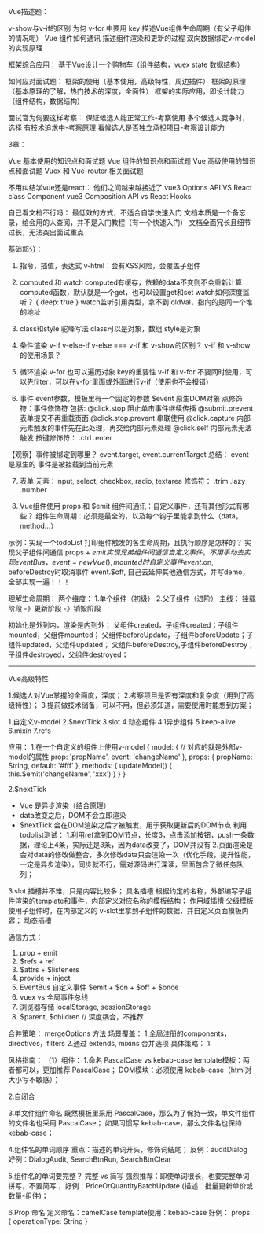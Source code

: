 Vue描述题：

v-show与v-if的区别
为何 v-for 中要用 key
描述Vue组件生命周期（有父子组件的情况呢）
Vue 组件如何通讯
描述组件渲染和更新的过程
双向数据绑定v-model的实现原理

框架综合应用：
基于Vue设计一个购物车（组件结构，vuex state 数据结构）

如何应对面试题：
框架的使用（基本使用，高级特性，周边插件）
框架的原理（基本原理的了解，热门技术的深度，全面性）
框架的实际应用，即设计能力（组件结构，数据结构）

面试官为何要这样考察：
保证候选人能正常工作-考察使用
多个候选人竞争时，选择 有技术追求中-考察原理
看候选人是否独立承担项目-考察设计能力

3章：

Vue 基本使用的知识点和面试题
Vue 组件的知识点和面试题
Vue 高级使用的知识点和面试题
Vuex 和 Vue-router 相关面试题

不用纠结学vue还是react：
他们之间越来越接近了
vue3 Options API VS React class Component
vue3 Composition API vs React Hooks

自己看文档不行吗：
最低效的方式，不适合自学快速入门
文档本质是一个备忘录，给会用的人查阅，并不是入门教程（有一个快速入门）
文档全面冗长且细节过长，无法突出面试重点

 基础部分：
 1. 指令，插值，表达式
 v-html：会有XSS风险，会覆盖子组件

 2. computed 和 watch
 computed有缓存，依赖的data不变则不会重新计算
 computed函数，默认就是一个get，也可以设置get和set
 watch如何深度监听？ { deep: true }
 watch监听引用类型，拿不到 oldVal，指向的是同一个堆的地址

3. class和style
驼峰写法
class可以是对象，数组
style是对象

4. 条件渲染
v-if v-else-if v-else ===
v-if 和 v-show的区别？
v-if 和 v-show的使用场景？

5. 循环渲染
v-for 也可以遍历对象
key的重要性
v-if 和 v-for 不要同时使用，可以先filter，可以在v-for里面或外面进行v-if（使用也不会报错）

6. 事件
event参数，模板里有一个固定的参数 $event 原生DOM对象
点修饰符：事件修饰符 包括:
    @click.stop 阻止单击事件继续传播
    @submit.prevent 表单提交不再重载页面
    @click.stop.prevent 串联使用
    @click.capture 内部元素触发的事件先在此处理，再交给内部元素处理
    @click.self 内部元素无法触发
按键修饰符：
    .ctrl
    .enter

【观察】事件被绑定到哪里？ event.target, event.currentTarget
总结：
    event 是原生的
    事件是被挂载到当前元素

7. 表单
元素：input, select, checkbox, radio, textarea
修饰符：
    .trim
    .lazy
    .number

8. Vue组件使用
props 和 $emit
组件间通讯：自定义事件，还有其他形式有哪些？
组件生命周期：必须是最全的，以及每个钩子里能拿到什么（data，method...）

示例：实现一个todoList
    打印组件触发的各生命周期，且执行顺序是怎样的？
    实现父子组件间通信 props + $emit
    实现兄弟组件间通信 自定义事件，不用手动去实现 eventBus，
        event = new Vue(), mounted时自定义事件 event.$on, beforeDestroy时取消事件 event.$off, 
    自己去延伸其他通信方式，并写demo，全部实现一遍！！！

理解生命周期：
两个维度：
    1.单个组件（初级）
    2.父子组件（进阶）
主线：
挂载阶段 -》更新阶段 -》销毁阶段

初始化是外到内，渲染是内到外；
父组件created，子组件created；子组件mounted，父组件mounted；
父组件beforeUpdate，子组件beforeUpdate；子组件updated，父组件updated；
父组件beforeDestroy,子组件beforeDestroy；子组件destroyed，父组件destroyed；

-----------------------------------
Vue高级特性

1.候选人对Vue掌握的全面度，深度；
2.考察项目是否有深度和复杂度（用到了高级特性）；
3.提前做技术储备，可以不用，但必须知道，需要使用时能想到方案；


1.自定义v-model
2.$nextTick
3.slot
4.动态组件
4.1异步组件
5.keep-alive
6.mixin
7.refs

应用：
1.在一个自定义的组件上使用v-model
<CustomColor v-model="color" />
{
    model: { // 对应的就是外部v-model的属性
        prop: 'propName',
        event: 'changeName'
    },
    props: {
        propName: String,
        default: '#fff'
    },
    methods: {
        updateModel() {
            this.$emit('changeName', 'xxx')
        }
    }
}

2.$nextTick
* Vue 是异步渲染（结合原理）
* data改变之后，DOM不会立即渲染
* $nextTick 会在DOM渲染之后才被触发，用于获取更新后的DOM节点
利用todolist测试：
1.利用ref拿到DOM节点，长度3，点击添加按钮，push一条数据，理论上4条，实际还是3条，因为data改变了，DOM并没有
2.页面渲染是会对data的修改做整合，多次修改data只会渲染一次（优化手段，提升性能，一定是异步渲染），同步就不行，需对源码进行深读，里面包含了微任务队列；

3.slot
插槽并不难，只是内容比较多；
具名插槽 根据约定的名称，外部编写子组件渲染的template和事件，内部定义对应名称的模板结构；
作用域插槽 父级模板使用子组件时，在内部定义的 v-slot里拿到子组件的数据，并自定义页面模板内容；
动态插槽





通信方式：
1. prop + emit
2. $refs + ref
3. $attrs + $listeners
4. provide + inject
5. EventBus 自定义事件 $emit + $on + $off + $once
6. vuex vs 全局事件总线
7. 浏览器存储 localStorage, sessionStorage
8. $parent, $children // 深度耦合，不推荐

合并策略：
mergeOptions 方法
场景覆盖：
1.全局注册的components，directives，filters
2.通过 extends, mixins 合并选项
具体策略：
1.

风格指南：
（1）组件：
1.命名
PascalCase vs kebab-case
template模板：两者都可以，更加推荐 PascalCase；
DOM模块：必须使用 kebab-case（html对大小写不敏感）；

2.自闭合
<MyComponent />

3.单文件组件命名
既然模板里采用 PascalCase，那么为了保持一致，单文件组件的文件名也采用 PascalCase；
如果习惯写 kebab-case，那么文件名也保持 kebab-case；

4.组件名的单词顺序
重点：描述的单词开头，修饰词结尾；
反例：auditDialog
好例：DialogAudit, SearchBtnRun, SearchBtnClear

5.组件名的单词要完整？
完整 vs 简写
强烈推荐：即使单词很长，也要完整单词拼写，不要简写；
好例：PriceOrQuantityBatchUpdate (描述：批量更新单价或数量-组件)；

6.Prop 命名
定义命名：camelCase
template使用：kebab-case
好例：
props: {
  operationType: String
}
<Dialog :operation-type="operationType" />
* 新技能：
加上校验，特别是传递约定值的时候；
props: {
  type: String,
  required: true,
  validator(value) {
    // 外部必须传递约定好的可选类型：新增 | 更新 | 只读
    return ['create', 'update', 'read'].indexOf(value) >= 0
  }
}

7.computed 的使用场景
在模板中编写简单的表达式可以，再稍微复杂一点，或者依赖其他属性时，放在computed中更适合；
它还有缓存，依赖不改变，就会直接反复上次结果,而且是响应式的，触发view更新；
不像methods，每次都要计算；
好例：
<el-button :disabled="onChecked" />
computed: {
  onChecked() {
    this.multipleSelection.length === 0
  },
  totalPrice() {
    return this.unitPrice * (this.counts || 0)
  }
}

8.指令缩写，统一使用缩写
v-bind: -> :
v-on  -> @
v-slot -> #

9.私有 property 命名
场景：mixins 混入；私有属性和方法；
目的：特别是 mixins，要避免冲突；
写法：$_namespace_xxx